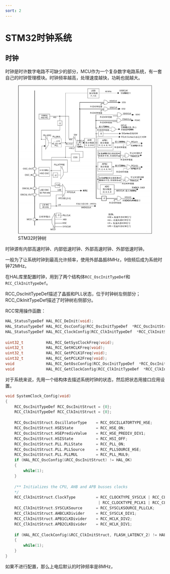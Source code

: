 ```yaml
---
sort: 2
---
```

# STM32时钟系统


## 时钟

时钟是时许数字电路不可缺少的部分，MCU作为一个复杂数字电路系统，有一套自己的时钟管理模块。时钟频率越高，处理速度越快，功耗也就越大。

<figure>
    <img src="./images/时钟树.jpg" width=560 />
    <figcaption>STM32时钟树</figcaption>
</figure>

时钟源有内部高速时钟、内部低速时钟、外部高速时钟、外部低速时钟。

一般为了让系统时钟到最高允许频率，使用外部晶振8MHz，9倍频后成为系统时钟72MHz。

在HAL库里配置时钟，用到了两个结构体`RCC_OscInitTypeDef`和`RCC_ClkInitTypeDef`。

RCC_OscInitTypeDef描述了晶振和PLL状态，位于时钟树左侧部分；RCC_ClkInitTypeDef描述了时钟树右侧部分。

RCC常用操作函数：
```c
HAL_StatusTypeDef HAL_RCC_DeInit(void);
HAL_StatusTypeDef HAL_RCC_OscConfig(RCC_OscInitTypeDef  *RCC_OscInitStruct);
HAL_StatusTypeDef HAL_RCC_ClockConfig(RCC_ClkInitTypeDef  *RCC_ClkInitStruct, uint32_t FLatency);

uint32_t          HAL_RCC_GetSysClockFreq(void);
uint32_t          HAL_RCC_GetHCLKFreq(void);
uint32_t          HAL_RCC_GetPCLK1Freq(void);
uint32_t          HAL_RCC_GetPCLK2Freq(void);
void              HAL_RCC_GetOscConfig(RCC_OscInitTypeDef  *RCC_OscInitStruct);
void              HAL_RCC_GetClockConfig(RCC_ClkInitTypeDef  *RCC_ClkInitStruct, uint32_t *pFLatency);
```

对于系统来说，先用一个结构体去描述系统时钟的状态，然后把状态用接口应用设置。

```c
void SystemClock_Config(void)
{    
    RCC_OscInitTypeDef RCC_OscInitStruct = {0};
    RCC_ClkInitTypeDef RCC_ClkInitStruct = {0};

    RCC_OscInitStruct.OscillatorType    = RCC_OSCILLATORTYPE_HSE;
    RCC_OscInitStruct.HSEState          = RCC_HSE_ON;
    RCC_OscInitStruct.HSEPredivValue    = RCC_HSE_PREDIV_DIV1;
    RCC_OscInitStruct.HSIState          = RCC_HSI_OFF;
    RCC_OscInitStruct.PLL.PLLState      = RCC_PLL_ON;
    RCC_OscInitStruct.PLL.PLLSource     = RCC_PLLSOURCE_HSE;
    RCC_OscInitStruct.PLL.PLLMUL        = RCC_PLL_MUL9;
    if (HAL_RCC_OscConfig(&RCC_OscInitStruct) != HAL_OK)
    {
        while(1);
    }

    /** Initializes the CPU, AHB and APB busses clocks 
    */
    RCC_ClkInitStruct.ClockType         = RCC_CLOCKTYPE_SYSCLK | RCC_CLOCKTYPE_HCLK
                                         | RCC_CLOCKTYPE_PCLK1 | RCC_CLOCKTYPE_PCLK2;
    RCC_ClkInitStruct.SYSCLKSource      = RCC_SYSCLKSOURCE_PLLCLK;
    RCC_ClkInitStruct.AHBCLKDivider     = RCC_SYSCLK_DIV1;
    RCC_ClkInitStruct.APB1CLKDivider    = RCC_HCLK_DIV2;
    RCC_ClkInitStruct.APB2CLKDivider    = RCC_HCLK_DIV1;

    if (HAL_RCC_ClockConfig(&RCC_ClkInitStruct, FLASH_LATENCY_2) != HAL_OK)
    {
        while(1);
    }
}
```

如果不进行配置，那么上电后默认的时钟频率是8MHz，

